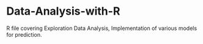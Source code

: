 # Data-Analysis-with-R
R file covering Exploration Data Analysis, Implementation of various models for prediction.
